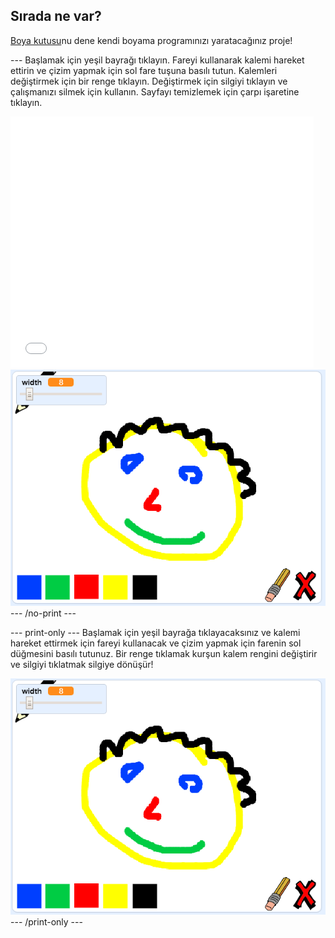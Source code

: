 ## Sırada ne var?

[Boya kutusu](https://projects.raspberrypi.org/en/projects/paint-box?utm_source=pathway&utm_medium=whatnext&utm_campaign=projects)nu dene kendi boyama programınızı yaratacağınız proje!

--- Başlamak için yeşil bayrağı tıklayın. Fareyi kullanarak kalemi hareket ettirin ve çizim yapmak için sol fare tuşuna basılı tutun. Kalemleri değiştirmek için bir renge tıklayın. Değiştirmek için silgiyi tıklayın ve çalışmanızı silmek için kullanın. Sayfayı temizlemek için çarpı işaretine tıklayın.

<div class="scratch-preview">
  <iframe allowtransparency="true" width="485" height="402" src="//scratch.mit.edu/projects/embed/267243161/?autostart=false" frameborder="0" scrolling="no"></iframe>
  <img src="images/paint-box-showcase.png">
</div>
--- /no-print ---

--- print-only --- Başlamak için yeşil bayrağa tıklayacaksınız ve kalemi hareket ettirmek için fareyi kullanacak ve çizim yapmak için farenin sol düğmesini basılı tutunuz. Bir renge tıklamak kurşun kalem rengini değiştirir ve silgiyi tıklatmak silgiye dönüşür!

![vitrin](images/paint-box-showcase.png) --- /print-only ---
